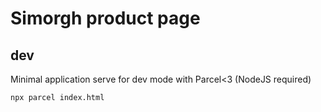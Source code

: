# Simorgh product page

## dev

Minimal application serve for dev mode with Parcel<3 (NodeJS required)

``` bash
npx parcel index.html 
```
